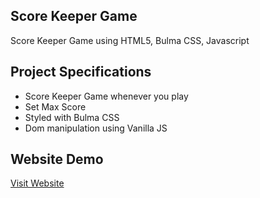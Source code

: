 ## Score Keeper Game

Score Keeper Game using HTML5, Bulma CSS, Javascript

## Project Specifications

- Score Keeper Game whenever you play
- Set Max Score
- Styled with Bulma CSS
- Dom manipulation using Vanilla JS

## Website Demo

<a href="https://score-keeper-game.netlify.app/">Visit Website</a>
